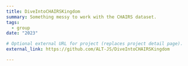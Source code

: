 ```yaml
---
title: DiveIntoCHAIRSKingdom
summary: Something messy to work with the CHAIRS dataset.
tags:
  - group
date: "2023"

# Optional external URL for project (replaces project detail page).
external_link: https://github.com/ALT-JS/DiveIntoCHAIRSKingdom

---
```

